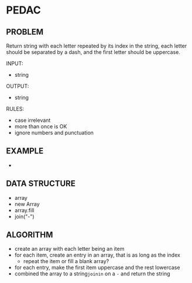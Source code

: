 # PEDAC

## PROBLEM

Return string with each letter repeated by its index in the string, each letter should be separated by a dash, and the first letter should be uppercase.

INPUT:
- string

OUTPUT:
- string

RULES:
- case irrelevant
- more than once is OK
- ignore numbers and punctuation


## EXAMPLE
-

## DATA STRUCTURE
- array
- new Array
- array.fill
- join("-")

## ALGORITHM
- create an array with each letter being an item
- for each item, create an entry in an array, that is as long as the index
  - repeat the item or fill a blank array?
- for each entry, make the first item uppercase and the rest lowercase
- combined the array to a string`joinin` on a `-` and return the string